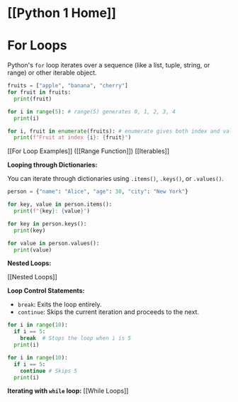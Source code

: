 # [[Python 1 Home]]
# For Loops

Python's `for` loop iterates over a sequence (like a list, tuple, string, or range) or other iterable object.

```python
fruits = ["apple", "banana", "cherry"]
for fruit in fruits:
  print(fruit)

for i in range(5): # range(5) generates 0, 1, 2, 3, 4
  print(i)

for i, fruit in enumerate(fruits): # enumerate gives both index and value
  print(f"Fruit at index {i}: {fruit}")
```

[[For Loop Examples]]  ([[Range Function]]) [[Iterables]]


**Looping through Dictionaries:**

You can iterate through dictionaries using `.items()`, `.keys()`, or `.values()`.

```python
person = {"name": "Alice", "age": 30, "city": "New York"}

for key, value in person.items():
  print(f"{key}: {value}")

for key in person.keys():
  print(key)

for value in person.values():
  print(value)
```

**Nested Loops:**

[[Nested Loops]]

**Loop Control Statements:**

* `break`: Exits the loop entirely.
* `continue`: Skips the current iteration and proceeds to the next.

```python
for i in range(10):
  if i == 5:
    break  # Stops the loop when i is 5
  print(i)

for i in range(10):
  if i == 5:
    continue # Skips 5
  print(i)
```

**Iterating with `while` loop:** [[While Loops]]
